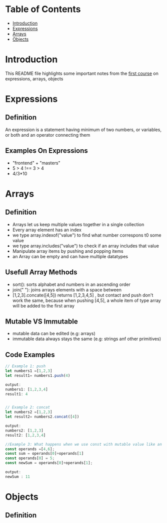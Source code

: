 **Table of Contents**
=====================
* [Introduction](#Introduction)
* [Expressions](#Expressions)
* [Arrays](#Arrays)
* [Objects](#Objects)

# Introduction
This README file highlights some important notes from the [first course](https://frontendmasters.com/courses/javascript-first-steps/) on expressions, arrays, objects


# Expressions
## Definition
An expression is a statement having minimum of two numbers, or variables, or both and an operator connecting them

## Examples On Expressions
- "frontend" + "masters"
- 5 > 4 !== 3 > 4
- 4/3*10

# Arrays
## Definition
- Arrays let us keep multiple values together in a single collection
- Every array element has an index
- we type array.indexof("value") to find what number correspons t0 some value
- we type array.includes("value") to check if an array includes that value
- Manipulate array items by pushing and popping items
- an Array can be empty and can have multiple datatypes

## Usefull Array Methods
- sort(): sorts alphabet and numbers in an ascending order
- join(" "): joins arrays elements with a space between
- [1,2,3].concate([4,5]) returns [1,2,3,4,5] , but contact and push don't work the same, because when pushing [4,5], a whole item of type array will be added to the first array

## Mutable VS Immutable
- mutable data can be edited (e.g: arrays)
- immutable data always stays the same (e.g: strings anf other primitives)

## Code Examples
```javascript
// Example 1: push
let numbers1 =[1,2,3]
let result1= numbers1.push(4)

output:
numbers1: [1,2,3,4]
result1: 4


// Example 2: concat
let numbers2 =[1,2,3]
let result2= numbers2.concat([4])

output:
numbers2: [1,2,3]
result2: [1,2,3,4]

//Example 3: What happens when we use const with mutable value like an array
const operands =[4,6];
const sum = operands[0]+operands[1]
const operands[0] = 5;
const newSum = operands[0]+operands[1];

output:
newSum : 11
```

# Objects
## Definition
